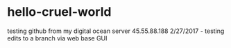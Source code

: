 # hello-cruel-world
testing github from my digital ocean server 45.55.88.188
2/27/2017 - testing edits to a branch via web base GUI
